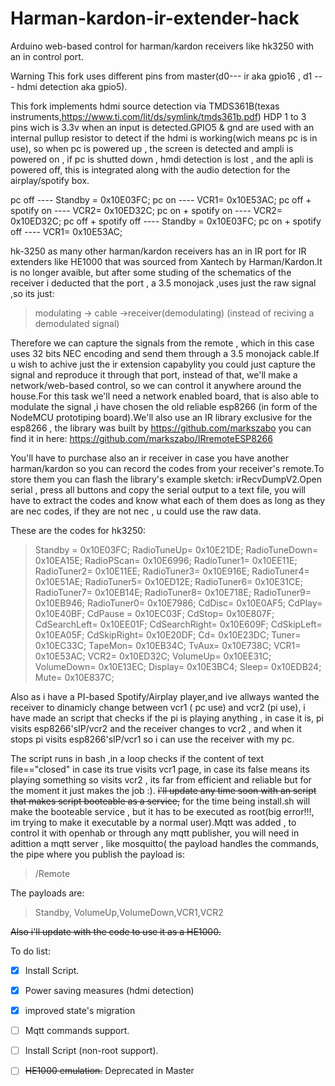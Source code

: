 # Harman-kardon-ir-extender-hack
Arduino web-based control for harman/kardon receivers like hk3250 with an in control port.

Warning
This fork uses different pins from master(d0--- ir aka gpio16 , d1 --- hdmi detection aka gpio5).


This fork implements hdmi source detection via TMDS361B(texas instruments,https://www.ti.com/lit/ds/symlink/tmds361b.pdf) HDP 1 to 3 pins
wich is 3.3v when an input is detected.GPIO5 & gnd are used with an internal pullup resistor to detect if the hdmi is working(wich means pc is in use), so when pc is powered up , the screen is detected and ampli is powered on , if pc is shutted down , hmdi detection is lost , and the apli is powered off, this is integrated along with the audio detection for the airplay/spotify box.

pc off               ---- Standby = 0x10E03FC;
pc on                ---- VCR1= 0x10E53AC;
pc off + spotify on  ---- VCR2= 0x10ED32C;
pc on  + spotify on  ---- VCR2= 0x10ED32C;
pc off + spotify off ---- Standby = 0x10E03FC;
pc on  + spotify off ---- VCR1= 0x10E53AC;

hk-3250 as many other harman/kardon receivers has an in IR port for IR extenders like HE1000 that was sourced from Xantech by Harman/Kardon.It is no longer avaible, but after some studing of the schematics of the receiver i deducted that the port , a 3.5 monojack ,uses just the raw signal ,so its just:

>modulating -> cable ->receiver(demodulating)
(instead of reciving a demodulated signal)
>

Therefore we can capture the signals from the remote , which in this case uses 32 bits NEC encoding and send them through a 3.5 monojack  cable.If u wish to achive just the ir extension capabylity you could just capture the signal and reproduce it through that port, instead of that, we'll make a network/web-based control, so we can control it anywhere around the house.For this task we'll need a network enabled board, that is also able to modulate the signal ,i have chosen the old reliable esp8266 (in form of the NodeMCU prototiping board).We'll also use an IR library  exclusive for the esp8266 , the library was  built by https://github.com/markszabo you can find it in here:
https://github.com/markszabo/IRremoteESP8266 

You'll have to purchase also an ir receiver in case you have another harman/kardon so you can record the codes from your receiver's remote.To store them you can flash the library's example sketch: irRecvDumpV2.Open serial , press all buttons and copy the serial output to a text file, you will have to extract the codes and know what each of them does as long as they are nec codes, if they are not nec , u could use the raw data.

These are the codes for hk3250:

 >Standby = 0x10E03FC;
 RadioTuneUp= 0x10E21DE;
 RadioTuneDown= 0x10EA15E;
 RadioPScan= 0x10E6996;
 RadioTuner1= 0x10EE11E;
 RadioTuner2= 0x10E11EE;
 RadioTuner3= 0x10E916E;
 RadioTuner4= 0x10E51AE;
 RadioTuner5= 0x10ED12E;
 RadioTuner6= 0x10E31CE;
 RadioTuner7= 0x10EB14E;
 RadioTuner8= 0x10E718E;
 RadioTuner9= 0x10EB946;
 RadioTuner0= 0x10E7986;
 CdDisc= 0x10E0AF5;
 CdPlay= 0x10E40BF;
 CdPause = 0x10EC03F;
 CdStop= 0x10E807F;
 CdSearchLeft= 0x10EE01F;
 CdSearchRight= 0x10E609F;
 CdSkipLeft= 0x10EA05F;
 CdSkipRight= 0x10E20DF;
 Cd= 0x10E23DC;
 Tuner= 0x10EC33C;
 TapeMon= 0x10EB34C;
 TvAux= 0x10E738C;
 VCR1= 0x10E53AC;
 VCR2= 0x10ED32C;
 VolumeUp= 0x10EE31C;
 VolumeDown= 0x10E13EC;
 Display= 0x10E3BC4;
 Sleep= 0x10EDB24;
 Mute= 0x10E837C;
 >
 
 Also as i have a PI-based Spotify/Airplay player,and ive allways wanted the receiver to dinamicly change between vcr1 ( pc use) and vcr2 (pi use), i have made an script that checks if the pi is playing anything , in case it is, pi visits esp8266'sIP/vcr2 and the receiver changes to vcr2 , and when it stops pi visits esp8266'sIP/vcr1 so i can use the receiver with my pc. 
 
The script runs in bash ,in a loop checks if the content of text file=="closed" in case its true visits vcr1 page, in case its false means its playing something so visits vcr2 , its far from efficient and reliable but for the moment it just makes the job :). ~~i'll update any time soon with an script that makes script booteable as a service,~~ for the time being install.sh will make the booteable service , but it has to be executed as root(big error!!!, im trying to make it executable by a normal user).Mqtt was added , to control it with openhab or through any mqtt publisher, you will need in adittion a mqtt server , like mosquitto( the payload handles the commands, the pipe where you publish the payload is:

>/Remote
>

The payloads are: 

>Standby, VolumeUp,VolumeDown,VCR1,VCR2
>

~~Also i'll update with the code to use it as a HE1000.~~

To do list:
- [x] Install Script.
- [x] Power saving measures (hdmi detection)
- [x] improved state's migration
- [ ] Mqtt commands support.
- [ ] Install Script (non-root support).
- [ ] ~~HE1000 emulation.~~ Deprecated in Master

 
